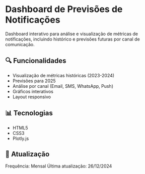 # Dashboard de Previsões de Notificações

Dashboard interativo para análise e visualização de métricas de notificações, incluindo histórico e previsões futuras por canal de comunicação.

## 🔍 Funcionalidades
- Visualização de métricas históricas (2023-2024)
- Previsões para 2025
- Análise por canal (Email, SMS, WhatsApp, Push)
- Gráficos interativos
- Layout responsivo

## 📊 Tecnologias
- HTML5
- CSS3
- Plotly.js

## 📅 Atualização
Frequência: Mensal
Última atualização: 26/12/2024
